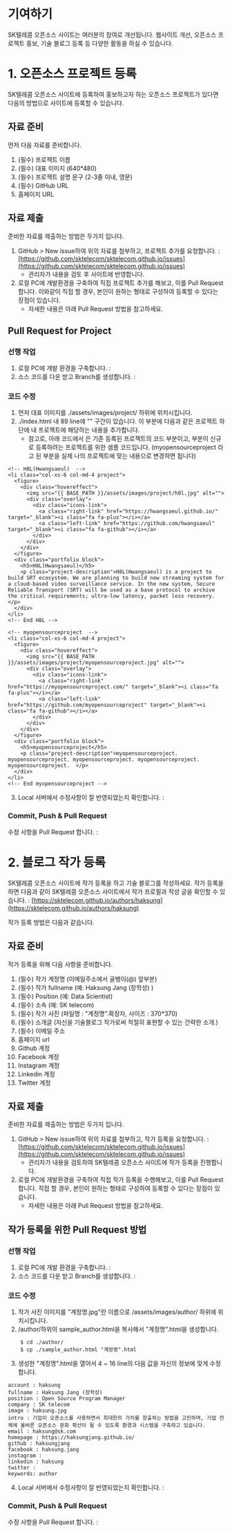 # 기여하기
SK텔레콤 오픈소스 사이트는 여러분의 참여로 개선됩니다. 웹사이트 개선, 오픈소스 프로젝트 홍보, 기술 블로그 등록 등 다양한 활동을 하실 수 있습니다. 

# 1. 오픈소스 프로젝트 등록
SK텔레콤 오픈소스 사이트에 등록하여 홍보하고자 하는 오픈소스 프로젝트가 있다면 다음의 방법으로 사이트에 등록할 수 있습니다.

## 자료 준비
먼저 다음 자료를 준비합니다.
1.  (필수) 프로젝트 이름
2.  (필수) 대표 이미지 (640*480)
3.  (필수) 프로젝트 설명 문구 (2-3줄 이내, 영문)
4.  (필수) GitHub URL
5.  홈페이지 URL

## 자료 제출

준비한 자료를 제출하는 방법은 두가지 입니다.

1.  GitHub > New issue하여 위의 자료를 첨부하고, 프로젝트 추가를 요청합니다. : [https://github.com/sktelecom/sktelecom.github.io/issues](https://github.com/sktelecom/sktelecom.github.io/issues)
	-  관리자가 내용을 검토 후 사이트에 반영합니다. 
2.  로컬 PC에 개발환경을 구축하여 직접 프로젝트 추가를 해보고, 이를 Pull Request합니다. 이와같이 직접 할 경우, 본인이 원하는 형태로 구성하여 등록할 수 있다는 장점이 있습니다. 
	- 자세한 내용은 아래 Pull Request 방법을 참고하세요.

## Pull Request for Project
### 선행 작업
1.  로컬 PC에 개발 환경을 구축합니다. :
2.  소스 코드를 다운 받고 Branch를 생성합니다. :

### 코드 수정
1.  먼저 대표 이미지를 ./assets/images/project/ 하위에 위치시킵니다.
2.  ./index.html 내 89 line에 "<!-- Project section-->" 구간이 있습니다. 이 부분에 다음과 같은 프로젝트 하단에 내 프로젝트에 해당하는 내용을 추가합니다.  
    - 참고로, 아래 코드에서 <!-- H8L(Hwangsaeul) --> 은 기존 등록된 프로젝트의 코드 부분이고, <!-- My Project --> 부분이 신규로 등록하려는 프로젝트를 위한 샘플 코드입니다. (myopensourceproject 라고 된 부분을 실제 나의 프로젝트에 맞는 내용으로 변경하면 됩니다)

```
<!-- H8L(Hwangsaeul)  -->
<li class="col-xs-6 col-md-4 project">
  <figure>
    <div class="hovereffect">
      <img src="{{ BASE_PATH }}/assets/images/project/h8l.jpg" alt="">
      <div class="overlay">
        <div class="icons-link">
          <a class="right-link" href="https://hwangsaeul.github.io/" target="_blank"><i class="fa fa-plus"></i></a>
          <a class="left-link" href="https://github.com/hwangsaeul" target="_blank"><i class="fa fa-github"></i></a>
        </div>
      </div>
    </div>
  </figure>
  <div class="portfolio block">
    <h5>H8L(Hwangsaeul)</h5>
    <p class="project-description">H8L(Hwangsaeul) is a project to build SRT ecosystem. We are planning to build new streaming system for a cloud-based video surveillance service. In the new system, Secure Reliable Transport (SRT) will be used as a base protocol to archive the critical requirements; ultra-low latency, packet loss recovery. </p>
  </div>
</li>
<!-- End H8L -->

<!-- myopensourceproject  -->
<li class="col-xs-6 col-md-4 project">
  <figure>
    <div class="hovereffect">
      <img src="{{ BASE_PATH }}/assets/images/project/myopensourceproject.jpg" alt="">
      <div class="overlay">
        <div class="icons-link">
          <a class="right-link" href="https://myopensourceproject.com/" target="_blank"><i class="fa fa-plus"></i></a>
          <a class="left-link" href="https://github.com/myopensourceproject" target="_blank"><i class="fa fa-github"></i></a>
        </div>
      </div>
    </div>
  </figure>
  <div class="portfolio block">
    <h5>myopensourceproject</h5>
    <p class="project-description">myopensourceproject. myopensourceproject. myopensourceproject. myopensourceproject. myopensourceproject.  </p>
  </div>
</li>
<!-- End myopensourceproject -->

```

3. Local 서버에서 수정사항이 잘 반영되었는지 확인합니다. :

### Commit, Push & Pull Request
수정 사항을 Pull Request 합니다. :

# 2. 블로그 작가 등록

SK텔레콤 오픈소스 사이트에 작가 등록을 하고 기술 블로그를 작성하세요. 작가 등록을 하면 다음과 같이 SK텔레콤 오픈소스 사이트에서 작가 프로필과 작성 글을 확인할 수 있습니다. :  [https://sktelecom.github.io/authors/haksung](https://sktelecom.github.io/authors/haksung)

작가 등록 방법은 다음과 같습니다.

## 자료 준비

작가 등록을 위해 다음 사항을 준비합니다.

1.  (필수) 작가 계정명 (이메일주소에서 골뱅이(@) 앞부분)
2.  (필수) 작가 fullname (예: Haksung Jang (장학성) )
3.  (필수) Position (예: Data Scientist)
4.  (필수) 소속 (예: SK telecom)
5.  (필수) 작가 사진 (파일명 : "계정명".확장자, 사이즈 : 370*370)
6.  (필수) 소개글 (자신을 기술블로그 작가로써 적절히 표현할 수 있는 간략한 소개.)
7.  (필수) 이메일 주소
8.  홈페이지 url
9.  Github 계정
10.  Facebook 계정
11.  Instagram 계정
12.  Linkedin 계정
13.  Twitter 계정

## 자료 제출

준비한 자료를 제출하는 방법은 두가지 입니다.

1.  GitHub > New issue하여 위의 자료를 첨부하고, 작가 등록을 요청합니다. : [https://github.com/sktelecom/sktelecom.github.io/issues](https://github.com/sktelecom/sktelecom.github.io/issues)
    -   관리자가 내용을 검토하여 SK텔레콤 오픈소스 사이트에 작가 등록을 진행합니다.
2.  로컬 PC에 개발환경을 구축하여 직접 작가 등록을 수행해보고, 이를 Pull Request합니다. 직접 할 경우, 본인이 원하는 형태로 구성하여 등록할 수 있다는 장점이 있습니다.
    -   자세한 내용은 아래 Pull Request 방법을 참고하세요.

## 작가 등록을 위한 Pull Request 방법

### 선행 작업

1.  로컬 PC에 개발 환경을 구축합니다. :
2.  소스 코드를 다운 받고 Branch를 생성합니다. :

### 코드 수정

1.  작가 사진 이미지를 "계정명.jpg"란 이름으로 /assets/images/author/ 하위에 위치시킵니다.
2.  /author/하위의 sample_author.html을 복사해서 "계정명".html을 생성합니다.
```
    $ cd ./author/
    $ cp ./sample_author.html "계정명".html
```
3.  생성한 "계정명".html을 열어서 4 ~ 16 line의 다음 값을 자신의 정보에 맞게 수정합니다.
```
account : haksung
fullname : Haksung Jang (장학성)
position : Open Source Program Manager
company : SK telecom
image : haksung.jpg
intro : 기업이 오픈소스를 사용하면서 최대한의 가치를 창출하는 방법을 고민하며, 기업 전체에 올바른 오픈소스 문화 확산이 될 수 있도록 환경과 시스템을 구축하고 있습니다.
email : haksung@sk.com
homepage : https://haksungjang.github.io/
github : haksungjang
facebook : haksung.jang
instagram :
linkedin : haksung
twitter :
keywords: author
```

    
4.  Local 서버에서 수정사항이 잘 반영되었는지 확인합니다. :

### Commit, Push & Pull Request

수정 사항을 Pull Request 합니다. :